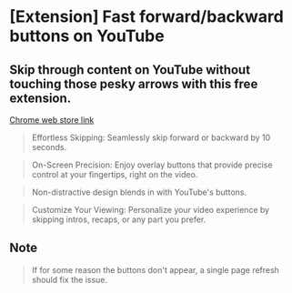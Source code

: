 # [Extension] Fast forward/backward buttons on YouTube

## Skip through content on YouTube without touching those pesky arrows with this free extension.

[Chrome web store link](https://chrome.google.com/webstore/detail/pknkmgaijamjmeeglhmgkpfgbkogkbob)

> Effortless Skipping: Seamlessly skip forward or backward by 10 seconds.

> On-Screen Precision: Enjoy overlay buttons that provide precise control at your fingertips, right on the video.

> Non-distractive design blends in with YouTube's buttons.

> Customize Your Viewing: Personalize your video experience by skipping intros, recaps, or any part you prefer.

## Note
> If for some reason the buttons don't appear, a single page refresh should fix the issue.
